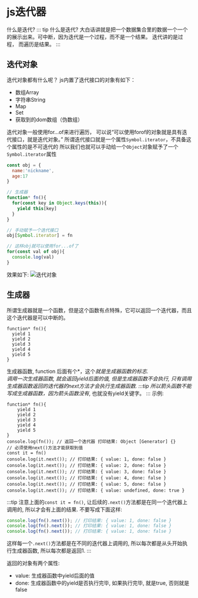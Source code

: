 # js迭代器
什么是迭代?
::: tip 什么是迭代?
大白话讲就是把一个数据集合里的数据一个一个的展示出来。可中断，因为迭代是一个过程，而不是一个结果。
迭代讲的是过程， 而遍历是结果。
:::
## 迭代对象
迭代对象都有什么呢？
js内置了迭代接口的对象有如下：
- 数组Array
- 字符串String
- Map
- Set
- 获取到的dom数组（伪数组）  

迭代对象一般使用for...of来进行遍历，
可以说“可以使用forof的对象就是具有迭代接口，就是迭代对象。”
所谓迭代接口就是一个属性`Symbol.iterator`，不具备这个属性的是不可迭代的
所以我们也就可以手动给一个`Object`对象赋予了一个`Symbol.iterator`属性
```js
const obj = {
  name:'nickname',
  age:17
}

// 生成器
function* fn(){
  for(const key in Object.keys(this)){
    yield this[key]
  }
}

// 手动赋予一个迭代接口
obj[Symbol.iterator] = fn

// 这样obj就可以使用for...of了
for(const val of obj){
  console.log(val)
}
```
效果如下:
![迭代对象](/images/jsList/syntax/diedai_res.png)

## 生成器
所谓生成器就是一个函数，但是这个函数有点特殊，它可以返回一个迭代器，而且这个迭代器是可以中断的。
```js{1}
function* fn(){
  yield 1
  yield 2
  yield 3
  yield 4
  yield 5
}
```
生成器函数, function 后面有个*，这个*就是生成器函数的标志.  
调用一次生成器函数, 就会返回yield后面的值, 但是生成器函数不会执行, 只有调用生成器函数返回的迭代器的next方法才会执行生成器函数.
:::tip
所以箭头函数不能写成生成器函数，因为箭头函数没有*, 也就没有yield关键字。
:::
示例:
```js{10}
function* fn(){
    yield 1
    yield 2
    yield 3
    yield 4
    yield 5
}
console.log(fn()); // 返回一个迭代器 打印结果: Object [Generator] {}
// 必须使用next()方法才能获取到值
const it = fn()
console.log(it.next()); // 打印结果: { value: 1, done: false }
console.log(it.next()); // 打印结果: { value: 2, done: false }
console.log(it.next()); // 打印结果: { value: 3, done: false }
console.log(it.next()); // 打印结果: { value: 4, done: false }
console.log(it.next()); // 打印结果: { value: 5, done: false }
console.log(it.next()); // 打印结果: { value: undefined, done: true }
```
:::tip
注意上面的`const it = fn()`, 让后续的`.next()`方法都是在同一个迭代器上调用的, 所以才会有上面的结果.
不要写成下面这样:
```js
console.log(fn().next()); // 打印结果: { value: 1, done: false }
console.log(fn().next()); // 打印结果: { value: 1, done: false }
console.log(fn().next()); // 打印结果: { value: 1, done: false }
```
这样每一个`.next()`方法都是在不同的迭代器上调用的, 所以每次都是从头开始执行生成器函数, 所以每次都是返回1.
:::

返回的对象有两个属性:  
- value: 生成器函数中yield后面的值
- done: 生成器函数中的yield是否执行完毕, 如果执行完毕, 就是true, 否则就是false